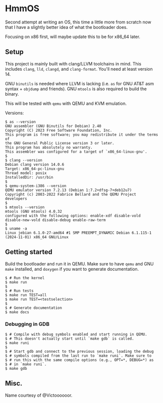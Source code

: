 # HmmOS
Second attempt at writing an OS, this time a little more from scratch
now that I have a slightly better idea of what the bootloader does.

Focusing on x86 first, will maybe update this to be for x86_64 later.

## Setup
This project is mainly built with clang/LLVM toolchains in mind. This
includes `clang`, `lld`, `clangd`, and `clang-format`. You'll need at
least version 14.

GNU `binutils` is needed where LLVM is lacking (i.e. `as` for GNU AT&T
asm syntax + `objdump` and friends). GNU `mtools` is also required to
build the binary.

This will be tested with `qemu` with QEMU and KVM emulation.

Versions:
```
$ as --version
GNU assembler (GNU Binutils for Debian) 2.40
Copyright (C) 2023 Free Software Foundation, Inc.
This program is free software; you may redistribute it under the terms of
the GNU General Public License version 3 or later.
This program has absolutely no warranty.
This assembler was configured for a target of `x86_64-linux-gnu'.
$
$ clang --version
Debian clang version 14.0.6
Target: x86_64-pc-linux-gnu
Thread model: posix
InstalledDir: /usr/bin
$
$ qemu-system-i386 --version
QEMU emulator version 7.2.13 (Debian 1:7.2+dfsg-7+deb12u7)
Copyright (c) 2003-2022 Fabrice Bellard and the QEMU Project developers
$
$ mtools --version
mtools (GNU mtools) 4.0.32
configured with the following options: enable-xdf disable-vold disable-new-vold disable-debug enable-raw-term
$
$ uname -a
Linux jebian 6.1.0-27-amd64 #1 SMP PREEMPT_DYNAMIC Debian 6.1.115-1 (2024-11-01) x86_64 GNU/Linux
```

## Getting started
Build the bootloader and run it in QEMU. Make sure to have `qemu` and
GNU `make` installed, and `doxygen` if you want to generate documentation.
```
$ # Run the kernel
$ make run
$
$ # Run tests
$ make run TEST=all
$ make run TEST=<testselection>
$
$ # Generate documentation
$ make docs
```

### Debugging in GDB
```
$ # Compile with debug symbols enabled and start running in QEMU.
$ # This doesn't actually start until `make gdb` is called.
$ make runi
$
$ # Start gdb and connect to the previous session, loading the debug
$ # symbols compiled from the last run to `make runi`. Make sure to
$ # run this with the same compile options (e.g., OPT=*, DEBUG=*) as
$ # in `make runi`.
$ make gdb
```

## Misc.
Name courtesy of \@Victoooooor.
